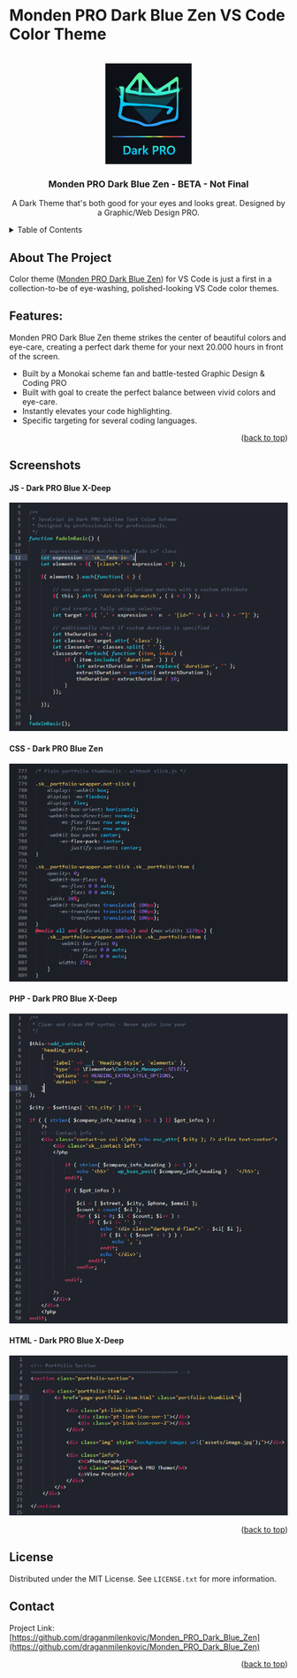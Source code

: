 # Monden PRO Dark Blue Zen VS Code Color Theme
<!-- Improved compatibility of back to top link: See: https://github.com/othneildrew/Best-README-Template/pull/73 -->
<a name="readme-top"></a>

<!-- PROJECT LOGO -->
<br />
<div align="center">
  <a href="https://github.com/draganmilenkovic/Monden_PRO_Dark_Blue_Zen">
    <img src="images/Dark-PRO-Logo.png" alt="Logo" width="156" height="182">
  </a>

  <h3 align="center">Monden PRO Dark Blue Zen - BETA - Not Final</h3>

  <p align="center">
    A Dark Theme that's both good for your eyes and looks great. Designed by a Graphic/Web Design PRO.
  </p>
</div>

<!-- TABLE OF CONTENTS -->
<details>
  <summary>Table of Contents</summary>
  <ol>
    <li><a href="#about-the-project">About Dark PRO</a></li>
    <li><a href="#features">Features</a></li>
    <li><a href="#screenshots">Screenshots</a></li>
    <li><a href="#license">License</a></li>
    <li><a href="#contact">Contact</a></li>
  </ol>
</details>


<!-- ABOUT THE PROJECT -->
## About The Project
Color theme (<a href="https://github.com/draganmilenkovic/Monden_PRO_Dark_Blue_Zen">Monden PRO Dark Blue Zen</a>) for VS Code is just a first in a collection-to-be of eye-washing, polished-looking VS Code color themes.

<!-- FEATURES -->
## Features:

Monden PRO Dark Blue Zen theme strikes the center of beautiful colors and eye-care, creating a perfect dark theme for your next 20.000 hours in front of the screen.
* Built by a Monokai scheme fan and battle-tested Graphic Design & Coding PRO
* Built with goal to create the perfect balance between vivid colors and eye-care.
* Instantly elevates your code highlighting.
* Specific targeting for several coding languages.

<p align="right">(<a href="#readme-top">back to top</a>)</p>

<!-- SCREENSHOTS -->
## Screenshots

#### JS - Dark PRO Blue X-Deep
<img src="images/demo-js-blue-xdeep.png" />

#### CSS - Dark PRO Blue Zen
<img src="images/demo-css-blue-zen.png" />

#### PHP - Dark PRO Blue X-Deep
<img src="images/demo-php-blue-xdeep.png" />

#### HTML - Dark PRO Blue X-Deep
<img src="images/demo-html-blue-xdeep.png" />

<p align="right">(<a href="#readme-top">back to top</a>)</p>

<!-- LICENSE -->
## License

Distributed under the MIT License. See `LICENSE.txt` for more information.

<!-- PROJECT LINK -->
## Contact

Project Link: [https://github.com/draganmilenkovic/Monden_PRO_Dark_Blue_Zen](https://github.com/draganmilenkovic/Monden_PRO_Dark_Blue_Zen)

<p align="right">(<a href="#readme-top">back to top</a>)</p>